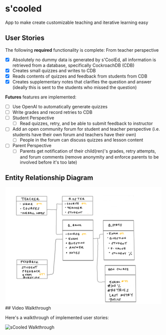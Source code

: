 # s'cooled
App to make create customizable teaching and iterative learning easy

## User Stories

The following **required** functionality is complete:
From teacher perspective
* [x] Absolutely no dummy data is generated by s'CoolEd, all information is retrieved from a database, specifically CockroachDB (CDB)
* [x] Creates small quizzes and writes to CDB
* [x] Reads contents of quizzes and feedback from students from CDB
* [x] Creates supplementary notes that clarifies the question and answer (ideally this is sent to the students who missed the question)

**Futures** features are implemented:
* [ ] Use OpenAI to automatically generate quizzes
* [ ] Write grades and record retries to CDB
* [ ] Student Perspective
  * [ ] Read quizzes, retry, and be able to submit feedback to instructor
* [ ] Add an open community forum for student and teacher perspective (i.e. students have their own forum and teachers have their own)
  * [ ] People in the forum can discuss quizzes and lesson content
* [ ] Parent Perspective
  * [ ]  Parents get notification of their child(ren)'s grades, retry attempts, and forum comments (remove anonymity and enforce parents to be involved before it's too late) 

## Entity Relationship Diagram
<img src='img/Scooled_ERD.png' title='ERD' width='' alt='ERD' />
## Video Walkthrough 

Here's a walkthrough of implemented user stories:

<img src='https://uci.zoom.us/rec/share/lK6_W94ndTIfppk7EUBKvYWGLDDpPaS9AyFubhgQwYn9RDzCzpQFBoB-kbbeV45S.i24Nym6Tj_5WLb2W?startTime=1630269059000' title='sCoolEd Walkthrough' width='' alt='sCooled Walkthrough' />

